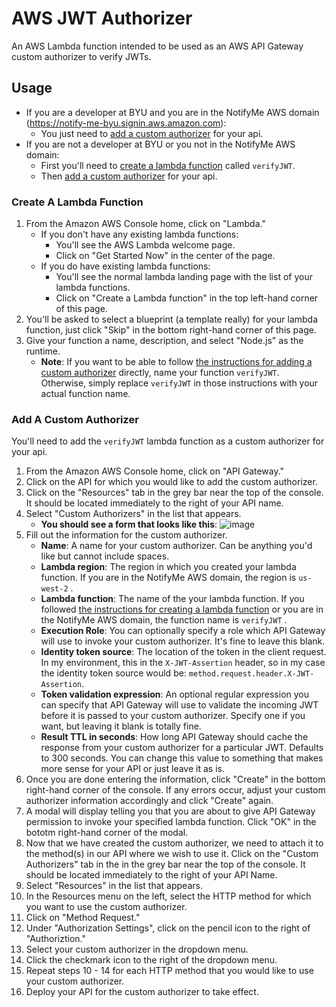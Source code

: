 # AWS JWT Authorizer
An AWS Lambda function intended to be used as an AWS API Gateway custom authorizer to verify JWTs.

## Usage
- If you are a developer at BYU and you are in the NotifyMe AWS domain (https://notify-me-byu.signin.aws.amazon.com):
    + You just need to [add a custom authorizer](#add-a-custom-authorizer) for your api.
- If you are not a developer at BYU or you not in the NotifyMe AWS domain:
    + First you'll need to [create a lambda function](#create-a-lambda-function) called `verifyJWT`.
    + Then [add a custom authorizer](#add-a-custom-authorizer) for your api.

### Create A Lambda Function

1. From the Amazon AWS Console home, click on "Lambda."
    + If you don't have any existing lambda functions:
        - You'll see the AWS Lambda welcome page. 
        - Click on "Get Started Now" in the center of the page. 
    + If you do have existing lambda functions:
        - You'll see the normal lambda landing page with the list of your lambda functions. 
        - Click on "Create a Lambda function" in the top left-hand corner of this page.
3. You'll be asked to select a blueprint (a template really) for your lambda function, just click "Skip" in the bottom right-hand corner of this page.
4. Give your function a name, description, and select "Node.js" as the runtime.
    + **Note**: If you want to be able to follow [the instructions for adding a custom authorizer](#add-a-custom-authorizer) directly, name your function `verifyJWT`. Otherwise, simply replace `verifyJWT` in those instructions with your actual function name.

### Add A Custom Authorizer
You'll need to add the `verifyJWT` lambda function as a custom authorizer for your api.

1. From the Amazon AWS Console home, click on "API Gateway."
2. Click on the API for which you would like to add the custom authorizer.
3. Click on the "Resources" tab in the grey bar near the top of the console. It should be located immediately to the right of your API name.
4. Select "Custom Authorizers" in the list that appears.
    + **You should see a form that looks like this**:
    ![image](https://cloud.githubusercontent.com/assets/281637/13755808/8ed15406-e9e2-11e5-9a06-733126664468.png)
5. Fill out the information for the custom authorizer.
    + **Name**: A name for your custom authorizer. Can be anything you'd like but cannot include spaces.
    + **Lambda region**: The region in which you created your lambda function. If you are in the NotifyMe AWS domain, the region is `us-west-2` .
    + **Lambda function**: The name of the your lambda function. If you followed [the instructions for creating a lambda function](#create-a-lambda-function) or you are in the NotifyMe AWS domain, the function name is `verifyJWT` .
    + **Execution Role**: You can optionally specify a role which API Gateway will use to invoke your custom authorizer. It's fine to leave this blank.
    + **Identity token source**: The location of the token in the client request. In my environment, this in the `X-JWT-Assertion` header, so in my case the identity token source would be: `method.request.header.X-JWT-Assertion`.
    + **Token validation expression**: An optional regular expression you can specify that API Gateway will use to validate the incoming JWT before it is passed to your custom authorizer. Specify one if you want, but leaving it blank is totally fine.
    + **Result TTL in seconds**: How long API Gateway should cache the response from your custom authorizer for a particular JWT. Defaults to 300 seconds. You can change this value to something that makes more sense for your API or just leave it as is.
6. Once you are done entering the information, click "Create" in the bottom right-hand corner of the console. If any errors occur, adjust your custom authorizer information accordingly and click "Create" again.
7. A modal will display telling you that you are about to give API Gateway permission to invoke your specified lambda function. Click "OK" in the bototm right-hand corner of the modal.
8. Now that we have created the custom authorizer, we need to attach it to the method(s) in our API where we wish to use it. Click on the "Custom Authorizers" tab in the in the grey bar near the top of the console. It should be located immediately to the right of your API Name.
9. Select "Resources" in the list that appears.
10. In the Resources menu on the left, select the HTTP method for which you want to use the custom authorizer.
11. Click on "Method Request."
12. Under "Authorization Settings", click on the pencil icon to the right of "Authoriztion."
13. Select your custom authorizer in the dropdown menu.
14. Click the checkmark icon to the right of the dropdown menu.
15. Repeat steps 10 - 14 for each HTTP method that you would like to use your custom authorizer.
16. Deploy your API for the custom authorizer to take effect.
